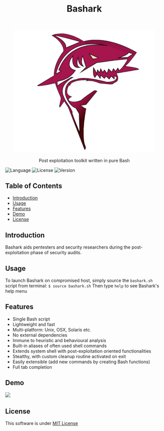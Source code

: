 <h1 align="center"> Bashark </h1> <br>
<p align="center">
  <a>
    <img alt="Bashark" title="Bashark" src="logo.svg" width="450">
  </a>
</p>

<p align="center">
  Post exploitation toolkit written in pure Bash
</p>

![Language](https://img.shields.io/badge/Language-Bash-blue.svg?longCache=true&style=flat-square)   ![License](https://img.shields.io/badge/License-MIT-red.svg?longCache=true&style=flat-square)   ![Version](https://img.shields.io/badge/Version-1.0-green.svg?longCache=true&style=flat-square)

## Table of Contents

- [Introduction](#introduction)
- [Usage](#usage)
- [Features](#features)
- [Demo](#demo)
- [License](#license)

## Introduction
Bashark aids pentesters and security researchers during the post-exploitation phase of security audits.

## Usage
To launch Bashark on compromised host, simply source the `bashark.sh` script from terminal:
`$ source bashark.sh`
Then type `help` to see Bashark's help menu


## Features

* Single Bash script
* Lightweight and fast
* Multi-platform: Unix, OSX, Solaris etc.
* No external dependencies
* Immune to heuristic and behavioural analysis
* Built-in aliases of often used shell commands
* Extends system shell with post-exploitation oriented functionalities
* Stealthy, with custom cleanup routine activated on exit
* Easily extensible (add new commands by creating Bash functions) 
* Full tab completion


## Demo

<a href="https://asciinema.org/a/YJEbXtuz3lBb16pIsfj7mdnEE"><img src="https://asciinema.org/a/YJEbXtuz3lBb16pIsfj7mdnEE.png" width="836"/></a>

## License
This software is under [MIT License](https://en.wikipedia.org/wiki/MIT_License)


